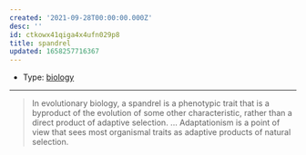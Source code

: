 ```yaml
---
created: '2021-09-28T00:00:00.000Z'
desc: ''
id: ctkowx41qiga4x4ufn029p8
title: spandrel
updated: 1658257716367
---
```

   
   
- Type: [biology](../topics/biology.md)   
   
   
---   
   
> In evolutionary biology, a spandrel is a phenotypic trait that is a byproduct of the evolution of some other characteristic, rather than a direct product of adaptive selection. ... Adaptationism is a point of view that sees most organismal traits as adaptive products of natural selection.